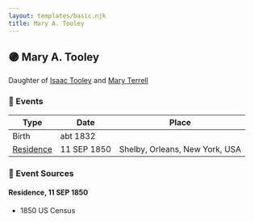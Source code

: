 ```yaml
---
layout: templates/basic.njk
title: Mary A. Tooley
---
```

## 🟣 Mary A. Tooley

Daughter of [Isaac Tooley](/people/6/65071054) and [Mary Terrell](/people/3/36199064)

### 📆 Events

Type | Date | Place
------ | ------ | ------
Birth | abt 1832 |
[Residence](#event-a83115d1-e90f-47fe-a68c-4c8ee11178bc) | 11 SEP 1850 | Shelby, Orleans, New York, USA

### 📰 Event Sources

#### <a id="event-a83115d1-e90f-47fe-a68c-4c8ee11178bc"></a> Residence, 11 SEP 1850
* 1850 US Census
